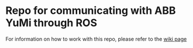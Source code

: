 # Repo for communicating with ABB YuMi through ROS
For information on how to work with this repo, please refer to the [wiki page](https://github.com/ethz-asl/yumi/wiki "YuMi Repo Wiki Page")